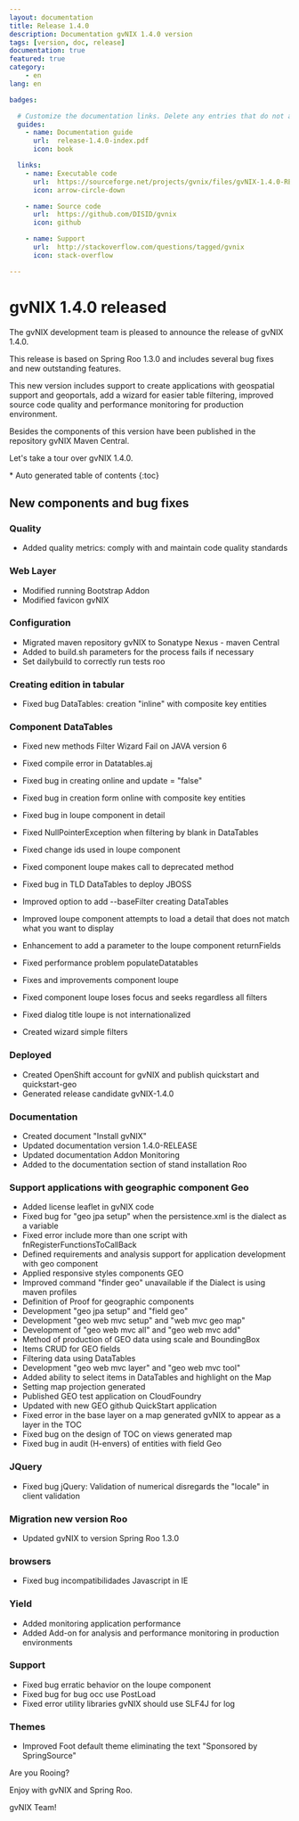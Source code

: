```yaml
---
layout: documentation
title: Release 1.4.0
description: Documentation gvNIX 1.4.0 version
tags: [version, doc, release]
documentation: true
featured: true
category:
    - en
lang: en

badges:

  # Customize the documentation links. Delete any entries that do not apply.
  guides:
    - name: Documentation guide
      url:  release-1.4.0-index.pdf
      icon: book

  links:
    - name: Executable code
      url:  https://sourceforge.net/projects/gvnix/files/gvNIX-1.4.0-RELEASE.zip/download
      icon: arrow-circle-down

    - name: Source code
      url:  https://github.com/DISID/gvnix
      icon: github

    - name: Support
      url:  http://stackoverflow.com/questions/tagged/gvnix
      icon: stack-overflow

---
```


# gvNIX 1.4.0 released

The gvNIX development team is pleased to announce the release of gvNIX 1.4.0.

This release is based on Spring Roo 1.3.0 and includes several bug fixes
and new outstanding features.

This new version includes support to create applications with geospatial support
 and geoportals, add a wizard for easier table filtering, improved source code quality
 and performance monitoring for production environment.

Besides the components of this version have been published in the repository gvNIX Maven Central.

Let's take a tour over gvNIX 1.4.0.

<section id="table-of-contents" class="toc">
<div id="drawer" markdown="1">
*  Auto generated table of contents
{:toc}
</div>
</section><!-- /#table-of-contents -->

## New components and bug fixes

### Quality

* Added quality metrics: comply with and maintain code quality standards

### Web Layer

* Modified running Bootstrap Addon
* Modified favicon gvNIX

### Configuration

* Migrated maven repository gvNIX to Sonatype Nexus - maven Central
* Added to build.sh parameters for the process fails if necessary
* Set dailybuild to correctly run tests roo

### Creating edition in tabular

* Fixed bug DataTables: creation "inline" with composite key entities

### Component DataTables

* Fixed new methods Filter Wizard Fail on JAVA version 6
* Fixed compile error in Datatables.aj
* Fixed bug in creating online and update = "false"
* Fixed bug in creation form online with composite key entities
* Fixed bug in loupe component in detail
* Fixed NullPointerException when filtering by blank in DataTables
* Fixed change ids used in loupe component
* Fixed component loupe makes call to deprecated method
* Fixed bug in TLD DataTables to deploy JBOSS

* Improved option to add --baseFilter creating DataTables
* Improved loupe component attempts to load a detail that does not match what you want to display
* Enhancement to add a parameter to the loupe component returnFields

* Fixed performance problem populateDatatables
* Fixes and improvements component loupe
* Fixed component loupe loses focus and seeks regardless all filters
* Fixed dialog title loupe is not internationalized
* Created wizard simple filters

### Deployed

* Created OpenShift account for gvNIX and publish quickstart and quickstart-geo
* Generated release candidate gvNIX-1.4.0

### Documentation

* Created document "Install gvNIX"
* Updated documentation version 1.4.0-RELEASE
* Updated documentation Addon Monitoring
* Added to the documentation section of stand installation Roo

### Support applications with geographic component Geo

* Added license leaflet in gvNIX code
* Fixed bug for "geo jpa setup" when the persistence.xml is the dialect as a variable
* Fixed error include more than one script with fnRegisterFunctionsToCallBack
* Defined requirements and analysis support for application development with geo component
* Applied responsive styles components GEO
* Improved command "finder geo" unavailable if the Dialect is using maven profiles
* Definition of Proof for geographic components
* Development "geo jpa setup" and "field geo"
* Development "geo web mvc setup" and "web mvc geo map"
* Development of "geo web mvc all" and "geo web mvc add"
* Method of production of GEO data using scale and BoundingBox
* Items CRUD for GEO fields
* Filtering data using DataTables
* Development "geo web mvc layer" and "geo web mvc tool"
* Added ability to select items in DataTables and highlight on the Map
* Setting map projection generated
* Published GEO test application on CloudFoundry
* Updated with new GEO github QuickStart application
* Fixed error in the base layer on a map generated gvNIX to appear as a layer in the TOC
* Fixed bug on the design of TOC on views generated map
* Fixed bug in audit (H-envers) of entities with field Geo

### JQuery

* Fixed bug jQuery: Validation of numerical disregards the "locale" in client validation

### Migration new version Roo

* Updated gvNIX to version Spring Roo 1.3.0

### browsers

* Fixed bug incompatibilidades Javascript in IE

### Yield

* Added monitoring application performance
* Added Add-on for analysis and performance monitoring in production environments

### Support

* Fixed bug erratic behavior on the loupe component
* Fixed bug for bug occ use PostLoad
* Fixed error utility libraries gvNIX should use SLF4J for log

### Themes
* Improved Foot default theme eliminating the text "Sponsored by SpringSource"

Are you Rooing?

Enjoy with gvNIX and Spring Roo.

gvNIX Team!
